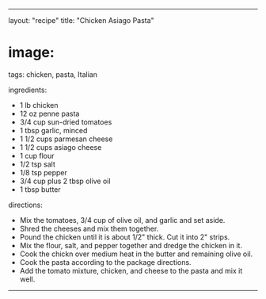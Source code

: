 ---

layout: "recipe"
title: "Chicken Asiago Pasta"
# image:
tags: chicken, pasta, Italian

ingredients:
- 1 lb chicken
- 12 oz penne pasta
- 3/4 cup sun-dried tomatoes
- 1 tbsp garlic, minced
- 1 1/2 cups parmesan cheese
- 1 1/2 cups asiago cheese
- 1 cup flour
- 1/2 tsp salt
- 1/8 tsp pepper
- 3/4 cup plus 2 tbsp olive oil
- 1 tbsp butter

directions:
- Mix the tomatoes, 3/4 cup of olive oil, and garlic and set aside.
- Shred the cheeses and mix them together.
- Pound the chicken until it is about 1/2" thick. Cut it into 2" strips.
- Mix the flour, salt, and pepper together and dredge the chicken in it.
- Cook the chickn over medium heat in the butter and remaining olive oil.
- Cook the pasta according to the package directions.
- Add the tomato mixture, chicken, and cheese to the pasta and mix it well.

---